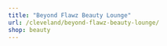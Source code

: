 ```yaml
---
title: "Beyond Flawz Beauty Lounge"
url: /cleveland/beyond-flawz-beauty-lounge/
shop: beauty
---
```

